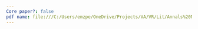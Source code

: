 ```yaml
---
Core paper?: false
pdf name: file:///C:/Users/emzpe/OneDrive/Projects/VA/VR/Lit/Annals%20NY%20Academy%20of%20Science%20-%202021%20-%20Mekbib%20-%20A%20novel%20fully%20immersive%20virtual%20reality%20environment%20for%20upper%20extremity.pdf
---
```

